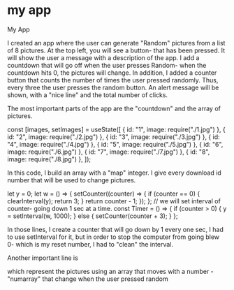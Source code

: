 # my app

My App

I created an app where the user can generate "Random" pictures from a list of 8 pictures. At the top left, you will see a button- that has been pressed. It will show the user a message with a description of the app.
I add a countdown that will go off when the user presses Random- when the countdown hits 0, the pictures will change.
In addition, I added a counter button that counts the number of times the user pressed randomly. Thus, every three the user presses the random button. An alert message will be shown, with a "nice line" and the total number of clicks.

The most important parts of the app are the "countdown" and the array of pictures.

const [images, setImages] = useState([
{ id: "1", image: require("./1.jpg") },
{ id: "2", image: require("./2.jpg") },
{ id: "3", image: require("./3.jpg") },
{ id: "4", image: require("./4.jpg") },
{ id: "5", image: require("./5.jpg") },
{ id: "6", image: require("./6.jpg") },
{ id: "7", image: require("./7.jpg") },
{ id: "8", image: require("./8.jpg") },
]);

In this code, I build an array with a "map" integer. I give every download id number that will be used to change pictures.

let y = 0;
let w = () => {
setCounter((counter) => {
if (counter == 0) {
clearInterval(y);
return 3;
}
return counter - 1;
});
};
// we will set interval of counter- going down 1 sec at a time.
const Timer = () => {
if (counter > 0) {
y = setInterval(w, 1000);
} else {
setCounter(counter + 3);
}
};

In those lines, I create a counter that will go down by 1 every one sec, I had to use setInterval for it, but in order to stop the computer from going blew 0- which is my reset number, I had to "clean" the interval.

Another important line is

<!-- <Image source={images[numarray]["image"]} style={styles.randompicture} /> -->

which represent the pictures using an array that moves with a number -"numarray" that change when the user pressed random
